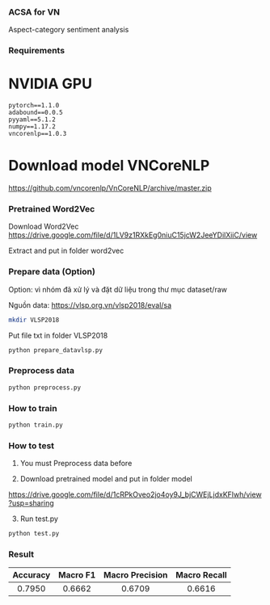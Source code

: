 ### ACSA for VN
Aspect-category sentiment analysis

### Requirements

# NVIDIA GPU

```
pytorch==1.1.0
adabound==0.0.5
pyyaml==5.1.2
numpy==1.17.2
vncorenlp==1.0.3
```
# Download model VNCoreNLP

https://github.com/vncorenlp/VnCoreNLP/archive/master.zip


### Pretrained Word2Vec

Download Word2Vec https://drive.google.com/file/d/1LV9z1RXkEg0niuC15jcW2JeeYDilXiiC/view

Extract and put in folder word2vec

### Prepare data (Option)

Option: vì nhóm đã xử lý và đặt dữ liệu trong thư mục dataset/raw

Nguồn data: https://vlsp.org.vn/vlsp2018/eval/sa

```bash
mkdir VLSP2018
```

Put file txt in folder VLSP2018

```bash
python prepare_datavlsp.py
```

### Preprocess data

```bash
python preprocess.py
```

### How to train

```bash
python train.py
```

### How to test

1. You must Preprocess data before

2. Download pretrained model and put in folder model

https://drive.google.com/file/d/1cRPkOveo2jo4oy9J_bjCWEjLjdxKFlwh/view?usp=sharing

3. Run test.py

```bash
python test.py
```

### Result

|   Accuracy  |   Macro F1  | Macro Precision |  Macro Recall |
| :---------: | :---------: |  :-----------:  |  :---------:  |
|    0.7950   |    0.6662   |     0.6709      |     0.6616    |
